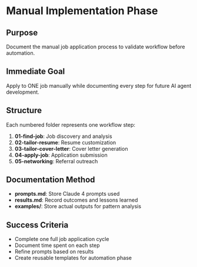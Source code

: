 # Manual Implementation Phase

## Purpose
Document the manual job application process to validate workflow before automation.

## Immediate Goal
Apply to ONE job manually while documenting every step for future AI agent development.

## Structure
Each numbered folder represents one workflow step:
1. **01-find-job**: Job discovery and analysis
2. **02-tailor-resume**: Resume customization 
3. **03-tailor-cover-letter**: Cover letter generation
4. **04-apply-job**: Application submission
5. **05-networking**: Referral outreach

## Documentation Method
- **prompts.md**: Store Claude 4 prompts used
- **results.md**: Record outcomes and lessons learned
- **examples/**: Store actual outputs for pattern analysis

## Success Criteria
- Complete one full job application cycle
- Document time spent on each step
- Refine prompts based on results
- Create reusable templates for automation phase 